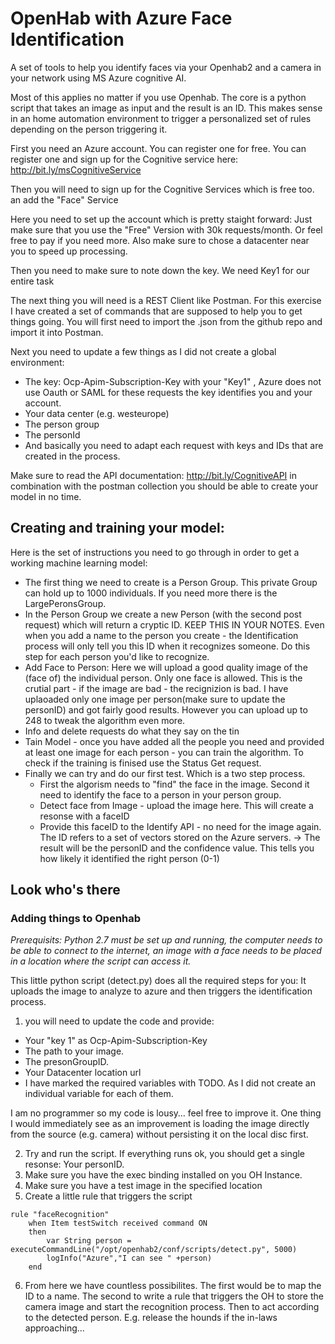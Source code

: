 # OpenHab with Azure Face Identification
A set of tools to help you identify faces via your Openhab2 and a camera in your network using MS Azure cognitive AI.

Most of this applies no matter if you use Openhab. The core is a python script that takes an image as input and the result is an ID. This makes sense in an home automation environment to trigger a personalized set of rules depending on the person triggering it.


First you need an Azure account. You can register one for free. You can register one and sign up for the Cognitive service here: http://bit.ly/msCognitiveService

Then you will need to sign up for the Cognitive Services which is free too.  an add the "Face" Service


Here you need to set up the account which is pretty staight forward: Just make sure that you use the "Free" Version with 30k requests/month. Or feel free to pay if you need more. Also make sure to chose a datacenter near you to speed up processing.

Then you need to make sure to note down the key. We need Key1 for our entire task

The next thing you will need is a REST Client like Postman. For this exercise I have created a set of commands that are supposed to help you to get things going. You will first need to import the .json from the github repo and import it into Postman.

Next you need to update a few things as I did not create a global environment:

- The key: Ocp-Apim-Subscription-Key with your "Key1" , Azure does not use Oauth or SAML for these requests the key identifies you and your account.
- Your data center (e.g. westeurope)
- The person group
- The personId
- And basically you need to adapt each request with keys and IDs that are created in the process.

Make sure to read the API documentation: http://bit.ly/CognitiveAPI in combination with the postman collection you should be able to create your model in no time.

## Creating and training your model:

Here is the set of instructions you need to go through in order to get a working machine learning model:

- The first thing we need to create is a Person Group. This private Group can hold up to 1000 individuals. If you need more there is the LargePeronsGroup.
- In the Person Group we create a new Person (with the second post request) which will return a cryptic ID. KEEP THIS IN YOUR NOTES. Even when you add a name to the person you create - the Identification process will only tell you this ID when it recognizes someone. Do this step for each person you'd like to recognize.
- Add Face to Person: Here we will upload a good quality image of the (face of) the individual person. Only one face is allowed. This is the crutial part - if the image are bad - the recignizion is bad. I have uplaoaded only one image per person(make sure to update the personID) and got fairly good results. However you can upload up to 248 to tweak the algorithm even more.
- Info and delete requests do what they say on the tin
- Tain Model -  once you have added all the people you need and provided at least one image for each person - you can train the algorithm. To check if the training is finised use the Status Get request.
- Finally we can try and do our first test. Which is a two step process. 
	- First the algorism needs to "find" the face in the image. Second it need to identify the face to a person in your person group.
	- Detect face from Image - upload the image here. This will create a resonse with a faceID
	- Provide this faceID to the Identify API - no need for the image again. The ID refers to a set of vectors stored on the Azure servers. -> The result will be the personID and the confidence value. This tells you how likely it identified the right person (0-1)

## Look who's there
### Adding things to Openhab

*Prerequisits: Python 2.7 must be set up and running, the computer needs to be able to connect to the internet, an image with a face needs to be placed in a location where the script can access it.*

This little python script (detect.py) does all the required steps for you:
It uploads the image to analyze to azure and then triggers the identification process. 
1. you will need to update the code and provide:
- Your "key 1" as Ocp-Apim-Subscription-Key
- The path to your image.
- The presonGroupID. 
- Your Datacenter location url
- I have marked the required variables with TODO. As I did not create an individual variable for each of them.

I am no programmer so my code is lousy… feel free to improve it. One thing I would immediately see as an improvement is loading the image directly from the source (e.g. camera) without persisting it on the local disc first.

2. Try and run the script. If everything runs ok, you should get a single resonse: Your personID.
3. Make sure you have the exec binding installed on you OH Instance.
4. Make sure you have a test image in the specified location
5. Create a little rule that triggers the script
```
rule "faceRecognition"
	when Item testSwitch received command ON
	then
		var String person = executeCommandLine("/opt/openhab2/conf/scripts/detect.py", 5000)
		logInfo("Azure","I can see " +person)	
	end
```
6. From here we have countless possibilites. The first would be to map the ID to a name. The second to write a rule that triggers the OH to store the camera image and start the recognition process. Then to act according to the detected person. E.g. release the hounds if the in-laws approaching...

